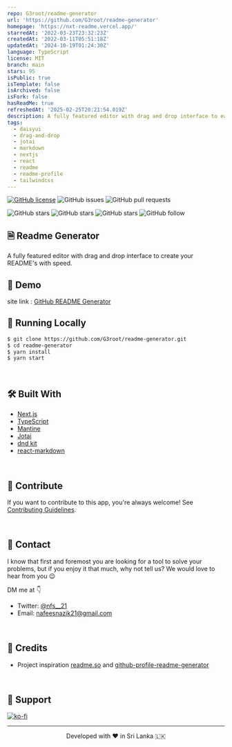 ```yaml
---
repo: G3root/readme-generator
url: 'https://github.com/G3root/readme-generator'
homepage: 'https://nxt-readme.vercel.app/'
starredAt: '2022-03-23T23:32:23Z'
createdAt: '2022-03-11T05:51:18Z'
updatedAt: '2024-10-19T01:24:30Z'
language: TypeScript
license: MIT
branch: main
stars: 95
isPublic: true
isTemplate: false
isArchived: false
isFork: false
hasReadMe: true
refreshedAt: '2025-02-25T20:21:54.019Z'
description: A fully featured editor with drag and drop interface to easily build READMEs
tags:
  - daisyui
  - drag-and-drop
  - jotai
  - markdown
  - nextjs
  - react
  - readme
  - readme-profile
  - tailwindcss
---
```


[![GitHub license](https://img.shields.io/badge/license-MIT-green)](LICENSE)
![GitHub issues](https://img.shields.io/github/issues/G3root/readme-generator)
![GitHub pull requests](https://img.shields.io/github/issues-pr/G3root/readme-generator)

![GitHub stars](https://img.shields.io/github/stars/G3root/readme-generator?style=social)
![GitHub stars](https://img.shields.io/github/forks/G3root/readme-generator?style=social)
![GitHub stars](https://img.shields.io/github/watchers/G3root/readme-generator?style=social)
![GitHub follow](https://img.shields.io/github/followers/G3root?label=Follow&style=social)

## 🗎 Readme Generator

A fully featured editor with drag and drop interface to create your README's with speed.

## 🚀 Demo

site link : [GitHub README Generator](https://nxt-readme.vercel.app/)

## 🏃 Running Locally

```bash
$ git clone https://github.com/G3root/readme-generator.git
$ cd readme-generator
$ yarn install
$ yarn start
```

<br>

## 🛠 Built With

- [Next.js](https://nextjs.org/)
- [TypeScript](https://www.typescriptlang.org/)
- [Mantine](https://mantine.dev/)
- [Jotai](https://jotai.org/)
- [dnd kit](https://dndkit.com/)
- [react-markdown](https://github.com/remarkjs/react-markdown)

<br>

## 🤝 Contribute

If you want to contribute to this app, you're always welcome!
See [Contributing Guidelines](https://github.com/G3root/readme-generator/blob/master/CONTRIBUTING.md).

<br>

## 📩 Contact

I know that first and foremost you are looking for a tool to solve your problems, but if you enjoy
it that much, why not tell us? We would love to hear from you 😉

DM me at 👇

- Twitter: <a href="https://twitter.com/nfs__21" target="_blank">@nfs\_\_21</a>
- Email: nafeesnazik21@gmail.com

<br>

## 🤗 Credits

- Project inspiration [readme.so](https://readme.so/) and [github-profile-readme-generator](https://rahuldkjain.github.io/gh-profile-readme-generator/)

<br>

## 🙏 Support

[![ko-fi](https://ko-fi.com/img/githubbutton_sm.svg)](https://ko-fi.com/G2G473L1O)

<hr>
<p align="center">
Developed with ❤️ in Sri Lanka 🇱🇰 
</p>
